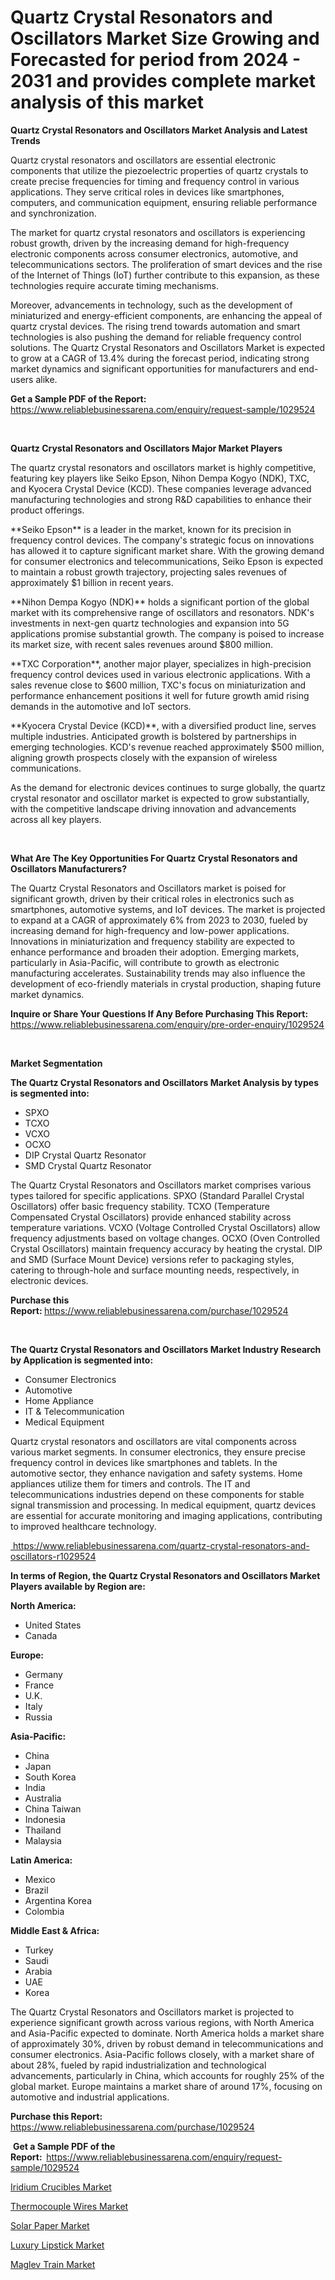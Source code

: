 <p><h1>Quartz Crystal Resonators and Oscillators Market Size Growing and Forecasted for period from 2024 - 2031 and provides complete market analysis of this market</h1></p><p><strong>Quartz Crystal Resonators and Oscillators Market Analysis and Latest Trends</strong></p>
<p><p>Quartz crystal resonators and oscillators are essential electronic components that utilize the piezoelectric properties of quartz crystals to create precise frequencies for timing and frequency control in various applications. They serve critical roles in devices like smartphones, computers, and communication equipment, ensuring reliable performance and synchronization.</p><p>The market for quartz crystal resonators and oscillators is experiencing robust growth, driven by the increasing demand for high-frequency electronic components across consumer electronics, automotive, and telecommunications sectors. The proliferation of smart devices and the rise of the Internet of Things (IoT) further contribute to this expansion, as these technologies require accurate timing mechanisms. </p><p>Moreover, advancements in technology, such as the development of miniaturized and energy-efficient components, are enhancing the appeal of quartz crystal devices. The rising trend towards automation and smart technologies is also pushing the demand for reliable frequency control solutions. The Quartz Crystal Resonators and Oscillators Market is expected to grow at a CAGR of 13.4% during the forecast period, indicating strong market dynamics and significant opportunities for manufacturers and end-users alike.</p></p>
<p><strong>Get a Sample PDF of the Report:&nbsp;</strong> <a href="https://www.reliablebusinessarena.com/enquiry/request-sample/1029524">https://www.reliablebusinessarena.com/enquiry/request-sample/1029524</a></p>
<p>&nbsp;</p>
<p><strong>Quartz Crystal Resonators and Oscillators Major Market Players</strong></p>
<p><p>The quartz crystal resonators and oscillators market is highly competitive, featuring key players like Seiko Epson, Nihon Dempa Kogyo (NDK), TXC, and Kyocera Crystal Device (KCD). These companies leverage advanced manufacturing technologies and strong R&D capabilities to enhance their product offerings.</p><p>**Seiko Epson** is a leader in the market, known for its precision in frequency control devices. The company's strategic focus on innovations has allowed it to capture significant market share. With the growing demand for consumer electronics and telecommunications, Seiko Epson is expected to maintain a robust growth trajectory, projecting sales revenues of approximately $1 billion in recent years.</p><p>**Nihon Dempa Kogyo (NDK)** holds a significant portion of the global market with its comprehensive range of oscillators and resonators. NDK's investments in next-gen quartz technologies and expansion into 5G applications promise substantial growth. The company is poised to increase its market size, with recent sales revenues around $800 million.</p><p>**TXC Corporation**, another major player, specializes in high-precision frequency control devices used in various electronic applications. With a sales revenue close to $600 million, TXC's focus on miniaturization and performance enhancement positions it well for future growth amid rising demands in the automotive and IoT sectors.</p><p>**Kyocera Crystal Device (KCD)**, with a diversified product line, serves multiple industries. Anticipated growth is bolstered by partnerships in emerging technologies. KCD's revenue reached approximately $500 million, aligning growth prospects closely with the expansion of wireless communications.</p><p>As the demand for electronic devices continues to surge globally, the quartz crystal resonator and oscillator market is expected to grow substantially, with the competitive landscape driving innovation and advancements across all key players.</p></p>
<p>&nbsp;</p>
<p><strong>What Are The Key Opportunities For Quartz Crystal Resonators and Oscillators Manufacturers?</strong></p>
<p><p>The Quartz Crystal Resonators and Oscillators market is poised for significant growth, driven by their critical roles in electronics such as smartphones, automotive systems, and IoT devices. The market is projected to expand at a CAGR of approximately 6% from 2023 to 2030, fueled by increasing demand for high-frequency and low-power applications. Innovations in miniaturization and frequency stability are expected to enhance performance and broaden their adoption. Emerging markets, particularly in Asia-Pacific, will contribute to growth as electronic manufacturing accelerates. Sustainability trends may also influence the development of eco-friendly materials in crystal production, shaping future market dynamics.</p></p>
<p><strong>Inquire or Share Your Questions If Any Before Purchasing This Report:</strong> <a href="https://www.reliablebusinessarena.com/enquiry/pre-order-enquiry/1029524">https://www.reliablebusinessarena.com/enquiry/pre-order-enquiry/1029524</a></p>
<p>&nbsp;</p>
<p><strong>Market Segmentation</strong></p>
<p><strong>The Quartz Crystal Resonators and Oscillators Market Analysis by types is segmented into:</strong></p>
<p><ul><li>SPXO</li><li>TCXO</li><li>VCXO</li><li>OCXO</li><li>DIP Crystal Quartz Resonator</li><li>SMD Crystal Quartz Resonator</li></ul></p>
<p><p>The Quartz Crystal Resonators and Oscillators market comprises various types tailored for specific applications. SPXO (Standard Parallel Crystal Oscillators) offer basic frequency stability. TCXO (Temperature Compensated Crystal Oscillators) provide enhanced stability across temperature variations. VCXO (Voltage Controlled Crystal Oscillators) allow frequency adjustments based on voltage changes. OCXO (Oven Controlled Crystal Oscillators) maintain frequency accuracy by heating the crystal. DIP and SMD (Surface Mount Device) versions refer to packaging styles, catering to through-hole and surface mounting needs, respectively, in electronic devices.</p></p>
<p><strong>Purchase this Report:&nbsp;</strong><a href="https://www.reliablebusinessarena.com/purchase/1029524">https://www.reliablebusinessarena.com/purchase/1029524</a></p>
<p>&nbsp;</p>
<p><strong>The Quartz Crystal Resonators and Oscillators Market Industry Research by Application is segmented into:</strong></p>
<p><ul><li>Consumer Electronics</li><li>Automotive</li><li>Home Appliance</li><li>IT & Telecommunication</li><li>Medical Equipment</li></ul></p>
<p><p>Quartz crystal resonators and oscillators are vital components across various market segments. In consumer electronics, they ensure precise frequency control in devices like smartphones and tablets. In the automotive sector, they enhance navigation and safety systems. Home appliances utilize them for timers and controls. The IT and telecommunications industries depend on these components for stable signal transmission and processing. In medical equipment, quartz devices are essential for accurate monitoring and imaging applications, contributing to improved healthcare technology.</p></p>
<p><a href="https://www.reliablebusinessarena.com/quartz-crystal-resonators-and-oscillators-r1029524">&nbsp;https://www.reliablebusinessarena.com/quartz-crystal-resonators-and-oscillators-r1029524</a></p>
<p><strong>In terms of Region, the Quartz Crystal Resonators and Oscillators Market Players available by Region are:</strong></p>
<p>
    <p> <strong> North America: </strong>
        <ul>
            <li>United States</li>
            <li>Canada</li>
        </ul>
        </p> 
    <p> <strong> Europe: </strong>
        <ul>
            <li>Germany</li>
            <li>France</li>
            <li>U.K.</li>
            <li>Italy</li>
            <li>Russia</li>
        </ul>
        </p> 
    <p> <strong> Asia-Pacific: </strong>
        <ul>
            <li>China</li>
            <li>Japan</li>
            <li>South Korea</li>
            <li>India</li>
            <li>Australia</li>
            <li>China Taiwan</li>
            <li>Indonesia</li>
            <li>Thailand</li>
            <li>Malaysia</li>
        </ul>
        </p> 
    <p> <strong> Latin America: </strong>
        <ul>
            <li>Mexico</li>
            <li>Brazil</li>
            <li>Argentina Korea</li>
            <li>Colombia</li>
        </ul>
        </p> 
    <p> <strong> Middle East & Africa: </strong>
        <ul>
            <li>Turkey</li>
            <li>Saudi</li>
            <li>Arabia</li>
            <li>UAE</li>
            <li>Korea</li>
        </ul>
    </p>
    </p>
<p><p>The Quartz Crystal Resonators and Oscillators market is projected to experience significant growth across various regions, with North America and Asia-Pacific expected to dominate. North America holds a market share of approximately 30%, driven by robust demand in telecommunications and consumer electronics. Asia-Pacific follows closely, with a market share of about 28%, fueled by rapid industrialization and technological advancements, particularly in China, which accounts for roughly 25% of the global market. Europe maintains a market share of around 17%, focusing on automotive and industrial applications.</p></p>
<p><strong>Purchase this Report: </strong><a href="https://www.reliablebusinessarena.com/purchase/1029524">https://www.reliablebusinessarena.com/purchase/1029524</a></p>
<p>&nbsp;<strong>Get a Sample PDF of the Report:&nbsp;&nbsp;</strong><a href="https://www.reliablebusinessarena.com/enquiry/request-sample/1029524">https://www.reliablebusinessarena.com/enquiry/request-sample/1029524</a></p>
<p><strong></strong></p>
<p><p><a href="https://issuu.com/reportprime-2/docs/iridium-crucibles-market-size-2030._5e4dfc95e7f5f3">Iridium Crucibles Market</a></p><p><a href="https://issuu.com/reportprime-2/docs/thermocouple-wires-market-size-2030_e66a9161a1e817">Thermocouple Wires Market</a></p><p><a href="https://medium.com/@hsjri2637/solar-paper-market-strategic-insights-product-evolution-and-market-segmentation-in-the-solar-paper-c317ad40ab9a">Solar Paper Market</a></p><p><a href="https://www.linkedin.com/pulse/luxury-lipstick-market-share-size-trends-industry-analysis-i6skc?trackingId=WpcmqRepQHWv%2Bm8eD2uJNg%3D%3D">Luxury Lipstick Market</a></p><p><a href="https://medium.com/@sam.gray5456/the-maglev-train-industry-analysis-report-offers-a-comprehensive-and-current-examination-of-the-8bebf884ac76?postPublishedType=initial">Maglev Train Market</a></p></p>